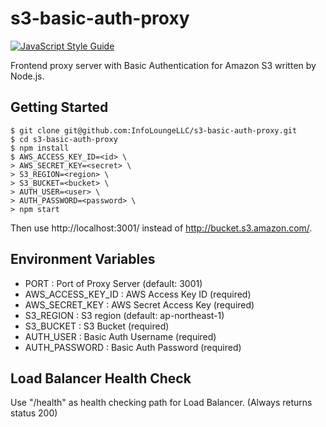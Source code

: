 # s3-basic-auth-proxy
[![JavaScript Style Guide](https://img.shields.io/badge/code_style-standard-brightgreen.svg)](https://standardjs.com)

Frontend proxy server with Basic Authentication for Amazon S3 written by Node.js.

## Getting Started

    $ git clone git@github.com:InfoLoungeLLC/s3-basic-auth-proxy.git
    $ cd s3-basic-auth-proxy
    $ npm install
    $ AWS_ACCESS_KEY_ID=<id> \
    > AWS_SECRET_KEY=<secret> \
    > S3_REGION=<region> \
    > S3_BUCKET=<bucket> \
    > AUTH_USER=<user> \
    > AUTH_PASSWORD=<password> \
    > npm start

Then use http://localhost:3001/ instead of http://bucket.s3.amazon.com/.

## Environment Variables

- PORT : Port of Proxy Server (default: 3001)
- AWS_ACCESS_KEY_ID : AWS Access Key ID (required)
- AWS_SECRET_KEY : AWS Secret Access Key (required)
- S3_REGION : S3 region (default: ap-northeast-1)
- S3_BUCKET : S3 Bucket (required)
- AUTH_USER : Basic Auth Username (required)
- AUTH_PASSWORD : Basic Auth Password (required)

## Load Balancer Health Check

Use "/health" as health checking path for Load Balancer. (Always returns status 200)
